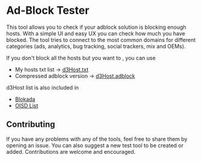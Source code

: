 # Ad-Block Tester

<!-- <p align="center">
 <img src="src/assets/toolz/icon.svg" alt="Toolz"
	title="b2ntp" width="160" height="160" />
</p> -->

<!-- Hi, I'm TurtleCute, and I love testing my adblocker!<br>
Sadly, a month ago, my favorite adblock tester was archived. I cleaned and debloated the codebase, and here it is online again! -->

<!-- ## Ad Block Test   -->
<!-- [[link]](https://adblock.turtlecute.org) -->
This tool allows you to check if your adblock solution is blocking enough hosts. With a simple UI and easy UX you can check how much you have blocked. The tool tries to connect to the most common domains for different categories (ads, analytics, bug tracking, social trackers, mix and OEMs).

If you don't block all the hosts but you want to , you can use
- My hosts txt list -> [d3Host.txt](https://raw.githubusercontent.com/d3ward/toolz/master/src/d3host.txt)
- Compressed adblock version -> [d3Host.adblock](https://raw.githubusercontent.com/d3ward/toolz/master/src/d3host.adblock)

d3Host list is also included in 
- [Blokada](https://blokada.org/)
- [OISD List](https://oisd.nl/)


## Contributing

If you have any problems with any of the tools, feel free to share them by opening an issue. 
You can also suggest a new test tool to be created or added. Contributions are welcome and encouraged.


<!-- ## License

Toolz is licensed under [(CC BY-NC-SA 4.0)](https://creativecommons.org/licenses/by-nc-sa/4.0/) -->
